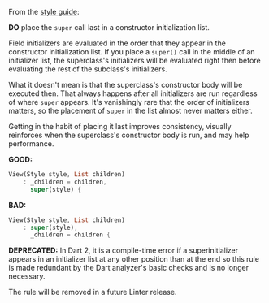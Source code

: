 
From the [style guide](https://dart.dev/guides/language/effective-dart/style/):

**DO** place the `super` call last in a constructor initialization list.

Field initializers are evaluated in the order that they appear in the
constructor initialization list.  If you place a `super()` call in the middle of
an initializer list, the superclass's initializers will be evaluated right then
before evaluating the rest of the subclass's initializers.

What it doesn't mean is that the superclass's constructor body will be executed
then.  That always happens after all initializers are run regardless of where
`super` appears.  It's vanishingly rare that the order of initializers matters,
so the placement of `super` in the list almost never matters either.

Getting in the habit of placing it last improves consistency, visually
reinforces when the superclass's constructor body is run, and may help
performance.

**GOOD:**
```dart
View(Style style, List children)
    : _children = children,
      super(style) {
```

**BAD:**
```dart
View(Style style, List children)
    : super(style),
      _children = children {
```

**DEPRECATED:** In Dart 2, it is a compile-time error if a superinitializer
appears in an initializer list at any other position than at the end so this
rule is made redundant by the Dart analyzer's basic checks and is no longer
necessary.
 
The rule will be removed in a future Linter release.
